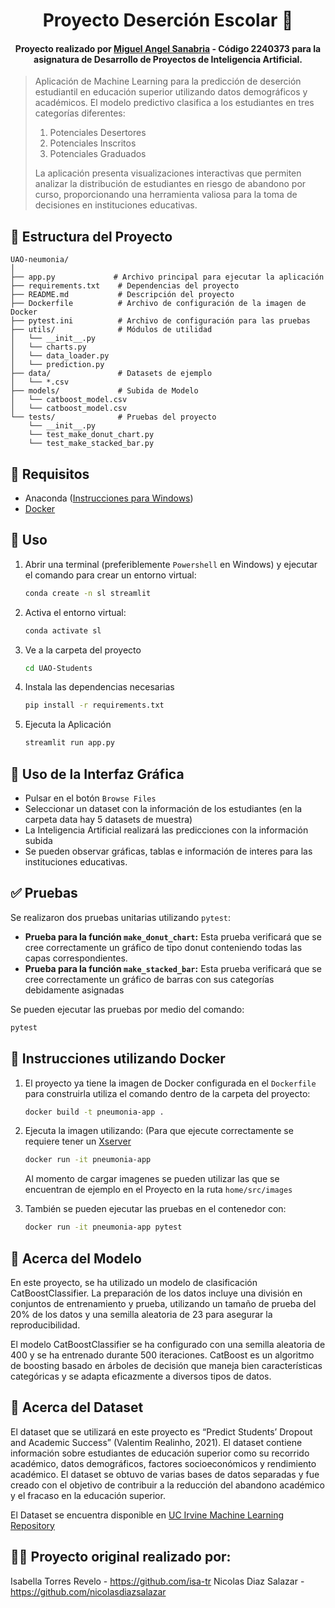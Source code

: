 <h1 align="center">Proyecto Deserción Escolar 📕</h1>

<h4 align="center">Proyecto realizado por <a href="https://github.com/miguelangsanabria" target="_blank">Miguel Angel Sanabria</a> - Código 2240373 para la asignatura de Desarrollo de Proyectos de Inteligencia Artificial.</h4>

> Aplicación de Machine Learning para la predicción de deserción estudiantil en educación superior utilizando datos demográficos y académicos.
> El modelo predictivo clasifica a los estudiantes en tres categorías diferentes:
> 1. Potenciales Desertores
> 2. Potenciales Inscritos
> 3. Potenciales Graduados
> 
> La aplicación presenta visualizaciones interactivas que permiten analizar la distribución de estudiantes en riesgo de abandono por curso, proporcionando una herramienta valiosa para la toma de decisiones en instituciones educativas.

## 📂 Estructura del Proyecto

```
UAO-neumonia/
│
├── app.py             # Archivo principal para ejecutar la aplicación
├── requirements.txt    # Dependencias del proyecto
├── README.md           # Descripción del proyecto
├── Dockerfile          # Archivo de configuración de la imagen de Docker
├── pytest.ini          # Archivo de configuración para las pruebas
├── utils/              # Módulos de utilidad
│   └── __init__.py
│   └── charts.py
│   └── data_loader.py
│   └── prediction.py
├── data/               # Datasets de ejemplo
│   └── *.csv
├── models/             # Subida de Modelo
│   └── catboost_model.csv
│   └── catboost_model.csv
└── tests/              # Pruebas del proyecto
    └── __init__.py
    └── test_make_donut_chart.py
    └── test_make_stacked_bar.py
```

## 🔧 Requisitos

- Anaconda ([Instrucciones para Windows]( https://docs.anaconda.com/anaconda/install/windows/))
- [Docker](https://docs.docker.com/get-docker/)

## 🚀 Uso

1. Abrir una terminal (preferiblemente `Powershell` en Windows) y ejecutar el comando para crear un entorno virtual:
   
   ```sh
   conda create -n sl streamlit
   ```
   
3. Activa el entorno virtual:
   
   ```sh
   conda activate sl
   ```
   
3. Ve a la carpeta del proyecto
   
   ```sh
   cd UAO-Students
   ```
   
4. Instala las dependencias necesarias
   
   ```sh
   pip install -r requirements.txt
   ```

5. Ejecuta la Aplicación
   
   ```sh
   streamlit run app.py
   ```
   
## 📲 Uso de la Interfaz Gráfica 

- Pulsar en el botón `Browse Files`
- Seleccionar un dataset con la información de los estudiantes (en la carpeta data hay 5 datasets de muestra)
- La Inteligencia Artificial realizará las predicciones con la información subida
- Se pueden observar gráficas, tablas e información de interes para las instituciones educativas.

## ✅ Pruebas

Se realizaron dos pruebas unitarias utilizando `pytest`: 
- **Prueba para la función `make_donut_chart`:** Esta prueba verificará que se cree correctamente un gráfico de tipo donut conteniendo todas las capas correspondientes.
- **Prueba para la función `make_stacked_bar`:** Esta prueba verificará que se cree correctamente un gráfico de barras con sus categorías debidamente asignadas

Se pueden ejecutar las pruebas por medio del comando:
```sh
pytest
```

## 🐳 Instrucciones utilizando Docker

1. El proyecto ya tiene la imagen de Docker configurada en el `Dockerfile` para construirla utiliza el comando dentro de la carpeta del proyecto:

   ```sh
   docker build -t pneumonia-app .
   ```

2. Ejecuta la imagen utilizando: (Para que ejecute correctamente se requiere tener un [Xserver](https://sourceforge.net/projects/vcxsrv/)

   ```sh
   docker run -it pneumonia-app
   ```
   Al momento de cargar imagenes se pueden utilizar las que se encuentran de ejemplo en el Proyecto en la ruta `home/src/images`

3. También se pueden ejecutar las pruebas en el contenedor con:

   ```sh
   docker run -it pneumonia-app pytest
   ```

## 🤖 Acerca del Modelo

En este proyecto, se ha utilizado un modelo de clasificación CatBoostClassifier. La preparación de los datos incluye una división en conjuntos de entrenamiento y prueba, utilizando un tamaño de prueba del 20% de los datos y una semilla aleatoria de 23 para asegurar la reproducibilidad.

El modelo CatBoostClassifier se ha configurado con una semilla aleatoria de 400 y se ha entrenado durante 500 iteraciones. CatBoost es un algoritmo de boosting basado en árboles de decisión que maneja bien características categóricas y se adapta eficazmente a diversos tipos de datos.

## 📝 Acerca del Dataset

El dataset que se utilizará en este proyecto es “Predict Students’ Dropout and Academic Success” (Valentim Realinho, 2021). El dataset contiene información sobre estudiantes de educación superior como su recorrido académico, datos demográficos, factores socioeconómicos y rendimiento académico. El dataset se obtuvo de varias bases de datos separadas y fue creado con el objetivo de contribuir a la reducción del abandono académico y el fracaso en la educación superior.

El Dataset se encuentra disponible en [UC Irvine Machine Learning Repository](https://archive.ics.uci.edu/dataset/697/predict+students+dropout+and+academic+success)

## 🧑‍💻 Proyecto original realizado por:

Isabella Torres Revelo - https://github.com/isa-tr
Nicolas Diaz Salazar - https://github.com/nicolasdiazsalazar

